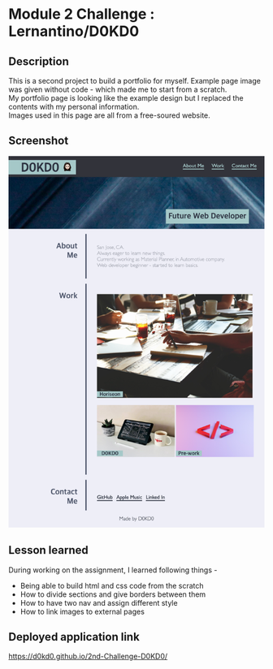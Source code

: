 # Module 2 Challenge : Lernantino/D0KD0

## Description
This is a second project to build a portfolio for myself. Example page image was given without code - which made me to start from a scratch. <br>
My portfolio page is looking like the example design but I replaced the contents with my personal information. <br>
Images used in this page are all from a free-soured website.

## Screenshot
<img src="./assets/images/screenshot.png" />

## Lesson learned
During working on the assignment, I learned following things -
* Being able to build html and css code from the scratch
* How to divide sections and give borders between them
* How to have two nav and assign different style
* How to link images to external pages

## Deployed application link
https://d0kd0.github.io/2nd-Challenge-D0KD0/